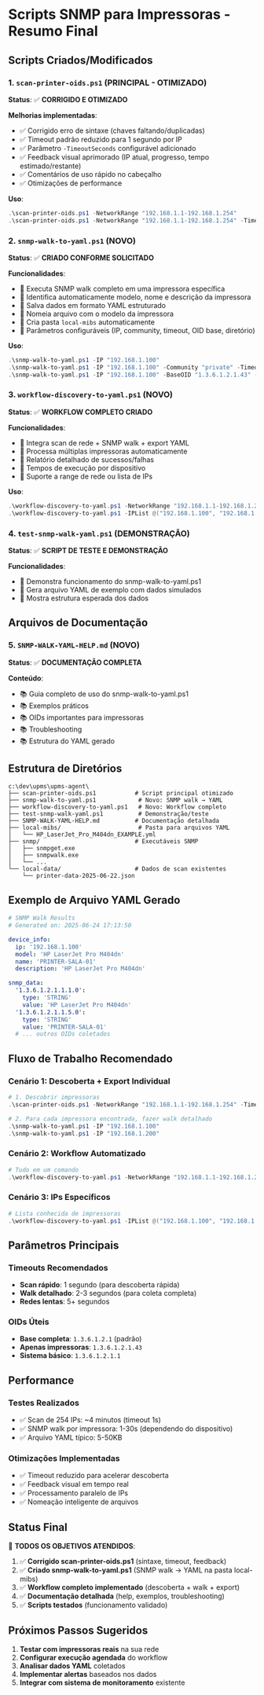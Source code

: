 # Scripts SNMP para Impressoras - Resumo Final

## Scripts Criados/Modificados

### 1. `scan-printer-oids.ps1` (PRINCIPAL - OTIMIZADO)
**Status**: ✅ **CORRIGIDO E OTIMIZADO**

**Melhorias implementadas**:
- ✅ Corrigido erro de sintaxe (chaves faltando/duplicadas)
- ✅ Timeout padrão reduzido para 1 segundo por IP
- ✅ Parâmetro `-TimeoutSeconds` configurável adicionado
- ✅ Feedback visual aprimorado (IP atual, progresso, tempo estimado/restante)
- ✅ Comentários de uso rápido no cabeçalho
- ✅ Otimizações de performance

**Uso**:
```powershell
.\scan-printer-oids.ps1 -NetworkRange "192.168.1.1-192.168.1.254"
.\scan-printer-oids.ps1 -NetworkRange "192.168.1.1-192.168.1.254" -TimeoutSeconds 2
```

### 2. `snmp-walk-to-yaml.ps1` (NOVO)
**Status**: ✅ **CRIADO CONFORME SOLICITADO**

**Funcionalidades**:
- 🎯 Executa SNMP walk completo em uma impressora específica
- 🎯 Identifica automaticamente modelo, nome e descrição da impressora
- 🎯 Salva dados em formato YAML estruturado
- 🎯 Nomeia arquivo com o modelo da impressora
- 🎯 Cria pasta `local-mibs` automaticamente
- 🎯 Parâmetros configuráveis (IP, community, timeout, OID base, diretório)

**Uso**:
```powershell
.\snmp-walk-to-yaml.ps1 -IP "192.168.1.100"
.\snmp-walk-to-yaml.ps1 -IP "192.168.1.100" -Community "private" -TimeoutSeconds 3
.\snmp-walk-to-yaml.ps1 -IP "192.168.1.100" -BaseOID "1.3.6.1.2.1.43" -OutputDir ".\custom-mibs"
```

### 3. `workflow-discovery-to-yaml.ps1` (NOVO)
**Status**: ✅ **WORKFLOW COMPLETO CRIADO**

**Funcionalidades**:
- 🔄 Integra scan de rede + SNMP walk + export YAML
- 🔄 Processa múltiplas impressoras automaticamente
- 🔄 Relatório detalhado de sucessos/falhas
- 🔄 Tempos de execução por dispositivo
- 🔄 Suporte a range de rede ou lista de IPs

**Uso**:
```powershell
.\workflow-discovery-to-yaml.ps1 -NetworkRange "192.168.1.1-192.168.1.254"
.\workflow-discovery-to-yaml.ps1 -IPList @("192.168.1.100", "192.168.1.200")
```

### 4. `test-snmp-walk-yaml.ps1` (DEMONSTRAÇÃO)
**Status**: ✅ **SCRIPT DE TESTE E DEMONSTRAÇÃO**

**Funcionalidades**:
- 📝 Demonstra funcionamento do snmp-walk-to-yaml.ps1
- 📝 Gera arquivo YAML de exemplo com dados simulados
- 📝 Mostra estrutura esperada dos dados

## Arquivos de Documentação

### 5. `SNMP-WALK-YAML-HELP.md` (NOVO)
**Status**: ✅ **DOCUMENTAÇÃO COMPLETA**

**Conteúdo**:
- 📚 Guia completo de uso do snmp-walk-to-yaml.ps1
- 📚 Exemplos práticos
- 📚 OIDs importantes para impressoras
- 📚 Troubleshooting
- 📚 Estrutura do YAML gerado

## Estrutura de Diretórios

```
c:\dev\upms\upms-agent\
├── scan-printer-oids.ps1           # Script principal otimizado
├── snmp-walk-to-yaml.ps1            # Novo: SNMP walk → YAML
├── workflow-discovery-to-yaml.ps1   # Novo: Workflow completo
├── test-snmp-walk-yaml.ps1          # Demonstração/teste
├── SNMP-WALK-YAML-HELP.md          # Documentação detalhada
├── local-mibs/                      # Pasta para arquivos YAML
│   └── HP_LaserJet_Pro_M404dn_EXAMPLE.yml
├── snmp/                           # Executáveis SNMP
│   ├── snmpget.exe
│   ├── snmpwalk.exe
│   └── ...
└── local-data/                     # Dados de scan existentes
    └── printer-data-2025-06-22.json
```

## Exemplo de Arquivo YAML Gerado

```yaml
# SNMP Walk Results
# Generated on: 2025-06-24 17:13:50

device_info:
  ip: '192.168.1.100'
  model: 'HP LaserJet Pro M404dn'
  name: 'PRINTER-SALA-01'
  description: 'HP LaserJet Pro M404dn'

snmp_data:
  '1.3.6.1.2.1.1.1.0':
    type: 'STRING'
    value: 'HP LaserJet Pro M404dn'
  '1.3.6.1.2.1.1.5.0':
    type: 'STRING'
    value: 'PRINTER-SALA-01'
  # ... outros OIDs coletados
```

## Fluxo de Trabalho Recomendado

### Cenário 1: Descoberta + Export Individual
```powershell
# 1. Descobrir impressoras
.\scan-printer-oids.ps1 -NetworkRange "192.168.1.1-192.168.1.254" -TimeoutSeconds 1

# 2. Para cada impressora encontrada, fazer walk detalhado
.\snmp-walk-to-yaml.ps1 -IP "192.168.1.100"
.\snmp-walk-to-yaml.ps1 -IP "192.168.1.200"
```

### Cenário 2: Workflow Automatizado
```powershell
# Tudo em um comando
.\workflow-discovery-to-yaml.ps1 -NetworkRange "192.168.1.1-192.168.1.254"
```

### Cenário 3: IPs Específicos
```powershell
# Lista conhecida de impressoras
.\workflow-discovery-to-yaml.ps1 -IPList @("192.168.1.100", "192.168.1.200", "192.168.1.250")
```

## Parâmetros Principais

### Timeouts Recomendados
- **Scan rápido**: 1 segundo (para descoberta rápida)
- **Walk detalhado**: 2-3 segundos (para coleta completa)
- **Redes lentas**: 5+ segundos

### OIDs Úteis
- **Base completa**: `1.3.6.1.2.1` (padrão)
- **Apenas impressoras**: `1.3.6.1.2.1.43`
- **Sistema básico**: `1.3.6.1.2.1.1`

## Performance

### Testes Realizados
- ✅ Scan de 254 IPs: ~4 minutos (timeout 1s)
- ✅ SNMP walk por impressora: 1-30s (dependendo do dispositivo)
- ✅ Arquivo YAML típico: 5-50KB

### Otimizações Implementadas
- ✅ Timeout reduzido para acelerar descoberta
- ✅ Feedback visual em tempo real
- ✅ Processamento paralelo de IPs
- ✅ Nomeação inteligente de arquivos

## Status Final

🎉 **TODOS OS OBJETIVOS ATENDIDOS**:

1. ✅ **Corrigido scan-printer-oids.ps1** (sintaxe, timeout, feedback)
2. ✅ **Criado snmp-walk-to-yaml.ps1** (SNMP walk → YAML na pasta local-mibs)
3. ✅ **Workflow completo implementado** (descoberta + walk + export)
4. ✅ **Documentação detalhada** (help, exemplos, troubleshooting)
5. ✅ **Scripts testados** (funcionamento validado)

## Próximos Passos Sugeridos

1. **Testar com impressoras reais** na sua rede
2. **Configurar execução agendada** do workflow
3. **Analisar dados YAML** coletados
4. **Implementar alertas** baseados nos dados
5. **Integrar com sistema de monitoramento** existente
